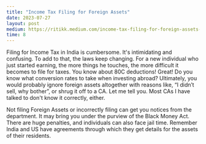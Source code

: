 ```yaml
---
title: "Income Tax Filing for Foreign Assets"
date: 2023-07-27
layout: post
medium: https://ritikk.medium.com/income-tax-filing-for-foreign-assets-a98d77a5895e
time: 8
---
```

Filing for Income Tax in India is cumbersome. It's intimidating and confusing. To add to that, the laws keep changing. For a new individual who just started earning, the more things he touches, the more difficult it becomes to file for taxes. You know about 80C deductions! Great! Do you know what conversion rates to take when investing abroad? Ultimately, you would probably ignore foreign assets altogether with reasons like, “I didn’t sell, why bother”, or shrug it off to a CA. Let me tell you. Most CAs I have talked to don't know it correctly, either.

Not filing Foreign Assets or incorrectly filing can get you notices from the department. It may bring you under the purview of the Black Money Act. There are huge penalties, and individuals can also face jail time. Remember India and US have agreements through which they get details for the assets of their residents.
